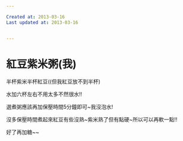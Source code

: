 ```yaml
---

Created at: 2013-03-16
Last updated at: 2013-03-16


---
```


# 紅豆紫米粥(我)


半杯紫米半杯紅豆((但我紅豆放不到半杯)

水加六杯左右不用太多不然很水!!

選煮粥應該再加保壓時間5分鐘即可~我沒泡水!

沒多保壓時間煮起來紅豆有些沒熟~紫米熟了但有點硬~所以可以再軟一點!!

好了再加糖~~

